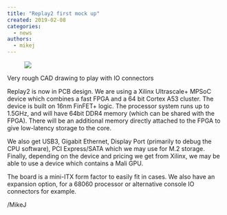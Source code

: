 ```yaml
---
title: "Replay2 first mock up"
created: 2019-02-08
categories: 
  - news
authors: 
  - mikej
---
```


<figure>

![](@assets/images/Replay2-1024x834.jpg)

</figure>

Very rough CAD drawing to play with IO connectors

Replay2 is now in PCB design. We are using a Xilinx Ultrascale+ MPSoC device which combines a fast FPGA and a 64 bit Cortex A53 cluster. The device is built on 16nm FinFET+ logic. The processor system runs up to 1.5GHz, and will have 64bit DDR4 memory (which can be shared with the FPGA). There will be an additional memory directly attached to the FPGA to give low-latency storage to the core.

We also get USB3, Gigabit Ethernet, Display Port (primarily to debug the CPU software), PCI Express/SATA which we may use for M.2 storage. Finally, depending on the device and pricing we get from Xilinx, we may be able to use a device which contains a Mali GPU.

The board is a mini-ITX form factor to easily fit in cases. We also have an expansion option, for a 68060 processor or alternative console IO connectors for example.

/MikeJ
